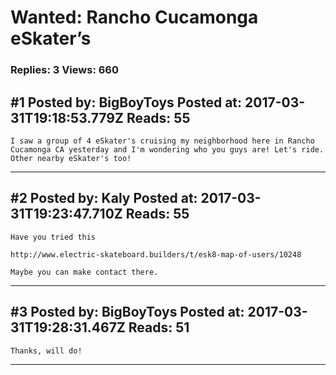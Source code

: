 # Wanted: Rancho Cucamonga eSkater&rsquo;s

### Replies: 3 Views: 660

## \#1 Posted by: BigBoyToys Posted at: 2017-03-31T19:18:53.779Z Reads: 55

```
I saw a group of 4 eSkater's cruising my neighborhood here in Rancho Cucamonga CA yesterday and I'm wondering who you guys are! Let's ride. Other nearby eSkater's too!
```

---
## \#2 Posted by: Kaly Posted at: 2017-03-31T19:23:47.710Z Reads: 55

```
Have you tried this 

http://www.electric-skateboard.builders/t/esk8-map-of-users/10248

Maybe you can make contact there.
```

---
## \#3 Posted by: BigBoyToys Posted at: 2017-03-31T19:28:31.467Z Reads: 51

```
Thanks, will do!
```

---
